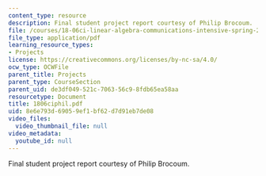 ```yaml
---
content_type: resource
description: Final student project report courtesy of Philip Brocoum.
file: /courses/18-06ci-linear-algebra-communications-intensive-spring-2004/8e6e793d69059ef1bf62d7d91eb7de08_1806ciphil.pdf
file_type: application/pdf
learning_resource_types:
- Projects
license: https://creativecommons.org/licenses/by-nc-sa/4.0/
ocw_type: OCWFile
parent_title: Projects
parent_type: CourseSection
parent_uid: de3df049-521c-7063-56c9-8fdb65ea58aa
resourcetype: Document
title: 1806ciphil.pdf
uid: 8e6e793d-6905-9ef1-bf62-d7d91eb7de08
video_files:
  video_thumbnail_file: null
video_metadata:
  youtube_id: null
---
```

Final student project report courtesy of Philip Brocoum.